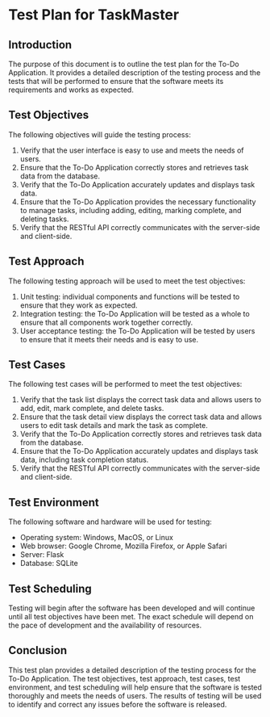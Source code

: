 # Test Plan for TaskMaster

## Introduction

The purpose of this document is to outline the test plan for the To-Do Application. It provides a detailed description of the testing process and the tests that will be performed to ensure that the software meets its requirements and works as expected.

## Test Objectives

The following objectives will guide the testing process:

1. Verify that the user interface is easy to use and meets the needs of users.
2. Ensure that the To-Do Application correctly stores and retrieves task data from the database.
3. Verify that the To-Do Application accurately updates and displays task data.
4. Ensure that the To-Do Application provides the necessary functionality to manage tasks, including adding, editing, marking complete, and deleting tasks.
5. Verify that the RESTful API correctly communicates with the server-side and client-side.

## Test Approach

The following testing approach will be used to meet the test objectives:

1. Unit testing: individual components and functions will be tested to ensure that they work as expected.
2. Integration testing: the To-Do Application will be tested as a whole to ensure that all components work together correctly.
3. User acceptance testing: the To-Do Application will be tested by users to ensure that it meets their needs and is easy to use.

## Test Cases

The following test cases will be performed to meet the test objectives:

1. Verify that the task list displays the correct task data and allows users to add, edit, mark complete, and delete tasks.
2. Ensure that the task detail view displays the correct task data and allows users to edit task details and mark the task as complete.
3. Verify that the To-Do Application correctly stores and retrieves task data from the database.
4. Ensure that the To-Do Application accurately updates and displays task data, including task completion status.
5. Verify that the RESTful API correctly communicates with the server-side and client-side.

## Test Environment

The following software and hardware will be used for testing:

- Operating system: Windows, MacOS, or Linux
- Web browser: Google Chrome, Mozilla Firefox, or Apple Safari
- Server: Flask
- Database: SQLite

## Test Scheduling

Testing will begin after the software has been developed and will continue until all test objectives have been met. The exact schedule will depend on the pace of development and the availability of resources.

## Conclusion

This test plan provides a detailed description of the testing process for the To-Do Application. The test objectives, test approach, test cases, test environment, and test scheduling will help ensure that the software is tested thoroughly and meets the needs of users. The results of testing will be used to identify and correct any issues before the software is released.
